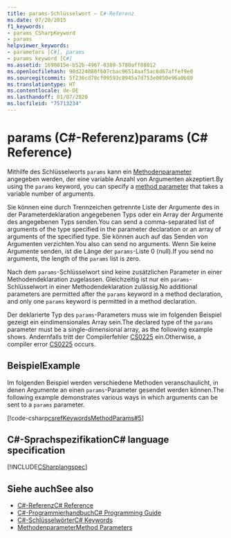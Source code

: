 ```yaml
---
title: params-Schlüsselwort – C#-Referenz
ms.date: 07/20/2015
f1_keywords:
- params_CSharpKeyword
- params
helpviewer_keywords:
- parameters [C#], params
- params keyword [C#]
ms.assetid: 1690815e-b52b-4967-8380-5780aff08012
ms.openlocfilehash: 90d224080f607cbac96514aaf5ac6d67affef9e0
ms.sourcegitcommit: 5f236cd78cf09593c8945a7d753e0850e96a0b80
ms.translationtype: HT
ms.contentlocale: de-DE
ms.lasthandoff: 01/07/2020
ms.locfileid: "75713234"
---
```

# <a name="params-c-reference"></a><span data-ttu-id="fb2e0-102">params (C#-Referenz)</span><span class="sxs-lookup"><span data-stu-id="fb2e0-102">params (C# Reference)</span></span>

<span data-ttu-id="fb2e0-103">Mithilfe des Schlüsselworts `params` kann ein [Methodenparameter](method-parameters.md) angegeben werden, der eine variable Anzahl von Argumenten akzeptiert.</span><span class="sxs-lookup"><span data-stu-id="fb2e0-103">By using the `params` keyword, you can specify a [method parameter](method-parameters.md) that takes a variable number of arguments.</span></span>

<span data-ttu-id="fb2e0-104">Sie können eine durch Trennzeichen getrennte Liste der Argumente des in der Parameterdeklaration angegebenen Typs oder ein Array der Argumente des angegebenen Typs senden.</span><span class="sxs-lookup"><span data-stu-id="fb2e0-104">You can send a comma-separated list of arguments of the type specified in the parameter declaration or an array of arguments of the specified type.</span></span> <span data-ttu-id="fb2e0-105">Sie können auch auf das Senden von Argumenten verzichten.</span><span class="sxs-lookup"><span data-stu-id="fb2e0-105">You also can send no arguments.</span></span> <span data-ttu-id="fb2e0-106">Wenn Sie keine Argumente senden, ist die Länge der `params`-Liste 0 (null).</span><span class="sxs-lookup"><span data-stu-id="fb2e0-106">If you send no arguments, the length of the `params` list is zero.</span></span>

<span data-ttu-id="fb2e0-107">Nach dem `params`-Schlüsselwort sind keine zusätzlichen Parameter in einer Methodendeklaration zugelassen. Gleichzeitig ist nur ein `params`-Schlüsselwort in einer Methodendeklaration zulässig.</span><span class="sxs-lookup"><span data-stu-id="fb2e0-107">No additional parameters are permitted after the `params` keyword in a method declaration, and only one `params` keyword is permitted in a method declaration.</span></span>

<span data-ttu-id="fb2e0-108">Der deklarierte Typ des `params`-Parameters muss wie im folgenden Beispiel gezeigt ein eindimensionales Array sein.</span><span class="sxs-lookup"><span data-stu-id="fb2e0-108">The declared type of the `params` parameter must be a single-dimensional array, as the following example shows.</span></span> <span data-ttu-id="fb2e0-109">Andernfalls tritt der Compilerfehler [CS0225](../../misc/cs0225.md) ein.</span><span class="sxs-lookup"><span data-stu-id="fb2e0-109">Otherwise, a compiler error [CS0225](../../misc/cs0225.md) occurs.</span></span>

## <a name="example"></a><span data-ttu-id="fb2e0-110">Beispiel</span><span class="sxs-lookup"><span data-stu-id="fb2e0-110">Example</span></span>

<span data-ttu-id="fb2e0-111">Im folgenden Beispiel werden verschiedene Methoden veranschaulicht, in denen Argumente an einen `params`-Parameter gesendet werden können.</span><span class="sxs-lookup"><span data-stu-id="fb2e0-111">The following example demonstrates various ways in which arguments can be sent to a `params` parameter.</span></span>

[!code-csharp[csrefKeywordsMethodParams#5](~/samples/snippets/csharp/VS_Snippets_VBCSharp/csrefKeywordsMethodParams/CS/csrefKeywordsMethodParams.cs#5)] 

## <a name="c-language-specification"></a><span data-ttu-id="fb2e0-112">C#-Sprachspezifikation</span><span class="sxs-lookup"><span data-stu-id="fb2e0-112">C# language specification</span></span>

[!INCLUDE[CSharplangspec](~/includes/csharplangspec-md.md)]

## <a name="see-also"></a><span data-ttu-id="fb2e0-113">Siehe auch</span><span class="sxs-lookup"><span data-stu-id="fb2e0-113">See also</span></span>

- [<span data-ttu-id="fb2e0-114">C#-Referenz</span><span class="sxs-lookup"><span data-stu-id="fb2e0-114">C# Reference</span></span>](../index.md)
- [<span data-ttu-id="fb2e0-115">C#-Programmierhandbuch</span><span class="sxs-lookup"><span data-stu-id="fb2e0-115">C# Programming Guide</span></span>](../../programming-guide/index.md)
- [<span data-ttu-id="fb2e0-116">C#-Schlüsselwörter</span><span class="sxs-lookup"><span data-stu-id="fb2e0-116">C# Keywords</span></span>](index.md)
- [<span data-ttu-id="fb2e0-117">Methodenparameter</span><span class="sxs-lookup"><span data-stu-id="fb2e0-117">Method Parameters</span></span>](method-parameters.md)
